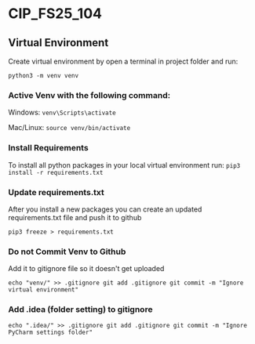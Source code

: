 # CIP_FS25_104

## Virtual Environment 
Create virtual environment by open a terminal in project folder and run: 

`python3 -m venv venv`

### Active Venv with the following command: 

Windows: 
`venv\Scripts\activate`

Mac/Linux: 
`source venv/bin/activate`

### Install Requirements 

To install all python packages in your local virtual environment run: 
`pip3 install -r requirements.txt`


### Update requirements.txt

After you install a new packages you can create an updated requirements.txt file and push it to github

`pip3 freeze > requirements.txt`


### Do not Commit Venv to Github
Add it to gitignore file so it doesn't get uploaded

`echo "venv/" >> .gitignore
git add .gitignore
git commit -m "Ignore virtual environment"
`
### Add .idea (folder setting) to gitignore
`echo ".idea/" >> .gitignore
git add .gitignore
git commit -m "Ignore PyCharm settings folder"`